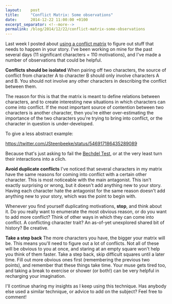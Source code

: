 ```yaml
---
layout:    post
title:     "Conflict Matrix: Some observations"
date:      2014-12-22 11:00:00 +0100
excerpt_separator: <!--more-->
permalink: /blog/2014/12/22/conflict-matrix-some-observations
---
```


Last week I posted about [using a conflict matrix](/2014/12/17/conflict-matrix.html) to figure out stuff that needs to happen in your story. I've been working on mine for the past several days (11 significant characters = 110 motivations), and I've made a number of observations that could be helpful.

<!--more-->
**Conflicts should be isolated**
When pairing off two characters, the source of conflict from character A to character B should only involve characters A and B. You should not involve any other characters in describing the conflict between them.

The reason for this is that the matrix is meant to define relations between characters, and to create interesting new situations in which characters can come into conflict. If the most important source of contention between two characters is another character, then you're either over-estimating the importance of the two characters you're trying to bring into conflict, or the character in question is under-developed.

To give a less abstract example:

https://twitter.com/JSteenbeeke/status/546917186435289089

Because that's just asking to fail the [Bechdel Test](http://en.wikipedia.org/wiki/Bechdel_test), or at the very least turn their interactions into a clich.

**Avoid duplicate conflicts**
I've noticed that several characters in my matrix have the same reasons for coming into conflict with a certain other character. This is most noticeable with the main antagonist. This isn't exactly surprising or wrong, but it doesn't add anything new to your story. Having each character hate the antagonist for the same reason doesn't add anything new to your story, which was the point to begin with.

Whenever you find yourself duplicating motivations, **stop**, and think about it. Do you really want to enumerate the most obvious reason, or do you want to add more conflict? Think of other ways in which they can come into conflict. A conflicting character trait? An as-of-yet unexplored shared bit of history? Be creative.

**Take a step back**
The more characters you have, the bigger your matrix will be. This means you'll need to figure out a lot of conflicts. Not all of these will be obvious to you at once, and staring at an empty square won't help you think of them faster. Take a step back, skip difficult squares until a later time. Fill out more obvious ones first (remembering the previous two points), and remember that these things take time. Your muse gets tired too, and taking a break to exercise or shower (or both!) can be very helpful in recharging your imagination.

I'll continue sharing my insights as I keep using this technique. Has anybody else used a similar technique, or advice to add on the subject? Feel free to comment!